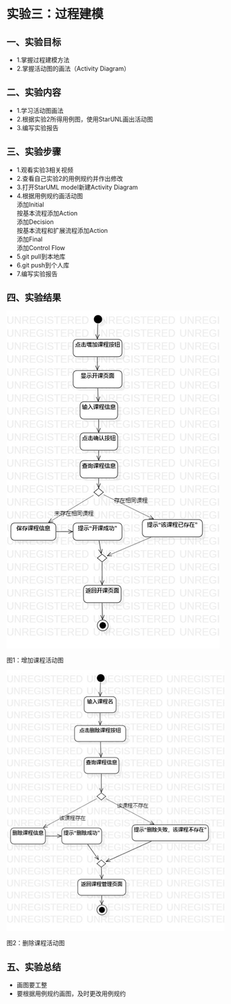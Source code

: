 # 实验三：过程建模

## 一、实验目标  
- 1.掌握过程建模方法  
- 2.掌握活动图的画法（Activity Diagram）  

## 二、实验内容  
- 1.学习活动图画法  
- 2.根据实验2所得用例图，使用StarUNL画出活动图    
- 3.编写实验报告   

## 三、实验步骤  
- 1.观看实验3相关视频  
- 2.查看自己实验2的用例规约并作出修改  
- 3.打开StarUML model新建Activity Diagram  
- 4.根据用例规约画活动图  
    添加Initial  
    按基本流程添加Action  
    添加Decision  
    按基本流程和扩展流程添加Action  
    添加Final  
    添加Control Flow    
- 5.git pull到本地库  
- 6.git push到个人库  
- 7.编写实验报告  

## 四、实验结果  

![活动图](./lab3_ActivityDiagram1.jpg)

图1：增加课程活动图  

![活动图](./lab3_ActivityDiagram2.jpg)   

图2：删除课程活动图  

## 五、实验总结
- 画图要工整  
- 要根据用例规约画图，及时更改用例规约  
